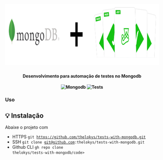 <h1 align="center">
    <img src="./.github/assets/header.png" alt="MongoDB" height="200"/>
</h1>
<h4 align="center">
   Desenvolvimento para automação de testes no Mongodb
</h4>
<h4 align="center">
  <img alt="Mongodb" width="26px" src="https://img.icons8.com/color/48/000000/mongodb.png" />
  <img alt="Tests" width="26px" src="https://img.icons8.com/pastel-glyph/64/000000/test-tube--v2.png" />
</h4>

### Uso

## :bulb: Instalação

Abaixe o projeto com 

* HTTPS <code>git https://github.com/thelokys/tests-with-mongodb.git</code>
* SSH <code>git clone git@github.com:thelokys/tests-with-mongodb.git</code>
* Github CLI <code>gh repo clone thelokys/tests-with-mongodb/code>

